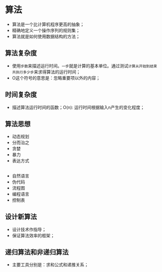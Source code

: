 # 算法

* 算法是一个比计算机程序更高的抽象；
* 精确地定义一个操作序列的规则集；
* 算法就是如何使用数据结构的方法；

## 算法复杂度

* 使用`步数`来描述运行时间。`一步`就是计算的基本单位。通过测试`计算从开始到结束共执行多少步`来求得算法的运行时间；
* O这个符号的意思是：忽略重要项以外的内容；

## 时间复杂度

* 描述算法运行时间的函数；O(n): 运行时间根据输入n产生的变化程度；

## 算法思想

* 动态规划
* 分而治之
* 贪婪
* 暴力
* 表达方式

## 

* 自然语言
* 伪代码
* 流程图
* 编程语言
* 控制表

## 设计新算法

* 设计技术作指导；
* 保证算法效率的框架；

## 递归算法和非递归算法

* 主要工具分别是：求和公式和递推关系；

